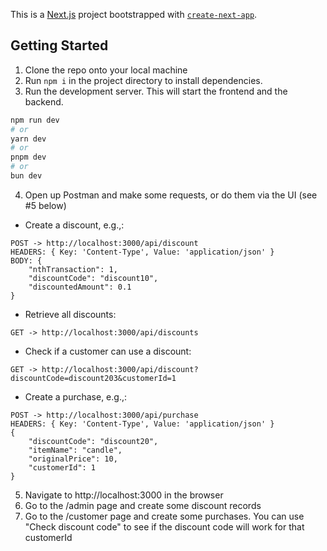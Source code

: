 This is a [Next.js](https://nextjs.org/) project bootstrapped with [`create-next-app`](https://github.com/vercel/next.js/tree/canary/packages/create-next-app).

## Getting Started

1. Clone the repo onto your local machine
2. Run `npm i` in the project directory to install dependencies.
3. Run the development server. This will start the frontend and the backend.

```bash
npm run dev
# or
yarn dev
# or
pnpm dev
# or
bun dev
```

4. Open up Postman and make some requests, or do them via the UI (see #5 below)
- Create a discount, e.g.,:
```
POST -> http://localhost:3000/api/discount
HEADERS: { Key: 'Content-Type', Value: 'application/json' }
BODY: {
    "nthTransaction": 1,
    "discountCode": "discount10",
    "discountedAmount": 0.1
}
```

- Retrieve all discounts:
```
GET -> http://localhost:3000/api/discounts
```

- Check if a customer can use a discount:
```
GET -> http://localhost:3000/api/discount?discountCode=discount203&customerId=1
```

- Create a purchase, e.g.,:
```
POST -> http://localhost:3000/api/purchase
HEADERS: { Key: 'Content-Type', Value: 'application/json' }
{ 
    "discountCode": "discount20",
    "itemName": "candle",
    "originalPrice": 10,
    "customerId": 1
}

```

5. Navigate to http://localhost:3000 in the browser 
6. Go to the /admin page and create some discount records
7. Go to the /customer page and create some purchases. You can use "Check discount code" to see if the discount code will work for that customerId
